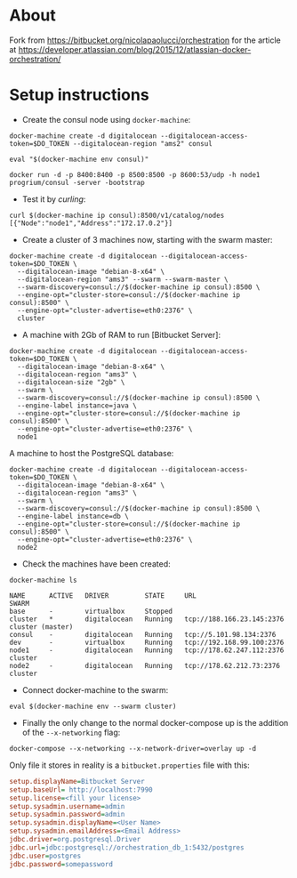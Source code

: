 # About

Fork from https://bitbucket.org/nicolapaolucci/orchestration
for the article at https://developer.atlassian.com/blog/2015/12/atlassian-docker-orchestration/

# Setup instructions

- Create the consul node using `docker-machine`:

```
docker-machine create -d digitalocean --digitalocean-access-token=$DO_TOKEN --digitalocean-region "ams2" consul

eval "$(docker-machine env consul)"

docker run -d -p 8400:8400 -p 8500:8500 -p 8600:53/udp -h node1 progrium/consul -server -bootstrap
```

- Test it by *curling*:

```
curl $(docker-machine ip consul):8500/v1/catalog/nodes
[{"Node":"node1","Address":"172.17.0.2"}]
```

- Create a cluster of 3 machines now, starting with the swarm master:

```
docker-machine create -d digitalocean --digitalocean-access-token=$DO_TOKEN \
  --digitalocean-image "debian-8-x64" \
  --digitalocean-region "ams3" --swarm --swarm-master \
  --swarm-discovery=consul://$(docker-machine ip consul):8500 \
  --engine-opt="cluster-store=consul://$(docker-machine ip consul):8500" \
  --engine-opt="cluster-advertise=eth0:2376" \
  cluster
```

- A machine with 2Gb of RAM to run [Bitbucket Server]:

```
docker-machine create -d digitalocean --digitalocean-access-token=$DO_TOKEN \
  --digitalocean-image "debian-8-x64" \
  --digitalocean-region "ams3" \
  --digitalocean-size "2gb" \
  --swarm \
  --swarm-discovery=consul://$(docker-machine ip consul):8500 \
  --engine-label instance=java \
  --engine-opt="cluster-store=consul://$(docker-machine ip consul):8500" \
  --engine-opt="cluster-advertise=eth0:2376" \
  node1
```

A machine to host the PostgreSQL database:

```
docker-machine create -d digitalocean --digitalocean-access-token=$DO_TOKEN \
  --digitalocean-image "debian-8-x64" \
  --digitalocean-region "ams3" \
  --swarm \
  --swarm-discovery=consul://$(docker-machine ip consul):8500 \
  --engine-label instance=db \
  --engine-opt="cluster-store=consul://$(docker-machine ip consul):8500" \
  --engine-opt="cluster-advertise=eth0:2376" \
  node2
```

- Check the machines have been created:

```
docker-machine ls

NAME      ACTIVE   DRIVER         STATE     URL                         SWARM
base      -        virtualbox     Stopped                               
cluster   *        digitalocean   Running   tcp://188.166.23.145:2376   cluster (master)
consul    -        digitalocean   Running   tcp://5.101.98.134:2376     
dev       -        virtualbox     Running   tcp://192.168.99.100:2376   
node1     -        digitalocean   Running   tcp://178.62.247.112:2376   cluster
node2     -        digitalocean   Running   tcp://178.62.212.73:2376    cluster
```

- Connect docker-machine to the swarm:

```
eval $(docker-machine env --swarm cluster)
```

- Finally the only change to the normal docker-compose up is the addition of the `--x-networking` flag:

```
docker-compose --x-networking --x-network-driver=overlay up -d
```

Only file it stores in reality is a `bitbucket.properties` file with this:

``` ini
setup.displayName=Bitbucket Server
setup.baseUrl= http://localhost:7990
setup.license=<fill your license>
setup.sysadmin.username=admin
setup.sysadmin.password=admin
setup.sysadmin.displayName=<User Name>
setup.sysadmin.emailAddress=<Email Address>
jdbc.driver=org.postgresql.Driver
jdbc.url=jdbc:postgresql://orchestration_db_1:5432/postgres
jdbc.user=postgres
jdbc.password=somepassword
```
